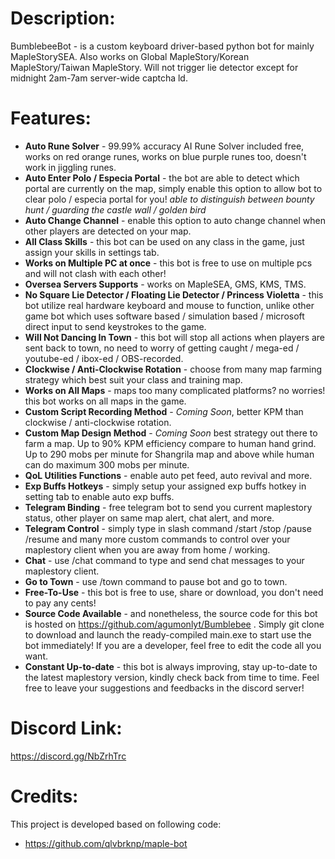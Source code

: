 # Description: 
BumblebeeBot - is a custom keyboard driver-based python bot for mainly MapleStorySEA. 
Also works on Global MapleStory/Korean MapleStory/Taiwan MapleStory. 
Will not trigger lie detector except for midnight 2am-7am server-wide captcha ld. 

# Features:
- **Auto Rune Solver** - 99.99% accuracy AI Rune Solver included free, works on red orange runes, works on blue purple runes too, doesn't work in jiggling runes. 
- **Auto Enter Polo / Especia Portal** - the bot are able to detect which portal are currently on the map, simply enable this option to allow bot to clear polo / especia  portal for you! *able to distinguish between bounty hunt / guarding the castle wall / golden bird*
- **Auto Change Channel** - enable this option to auto change channel when other players are detected on your map. 
- **All Class Skills** - this bot can be used on any class in the game, just assign your skills in settings tab. 
- **Works on Multiple PC at once** - this bot is free to use on multiple pcs and will not clash with each other!
- **Oversea Servers Supports** - works on MapleSEA, GMS, KMS, TMS. 
- **No Square Lie Detector / Floating Lie Detector / Princess Violetta** - this bot utilize real hardware keyboard and mouse to function, unlike other game bot which uses 
software based / simulation based / microsoft direct input to send keystrokes to the game. 
- **Will Not Dancing In Town** - this bot will stop all actions when players are sent back to town, no need to worry of getting caught / mega-ed / youtube-ed / ibox-ed / OBS-recorded. 
- **Clockwise / Anti-Clockwise Rotation** - choose from many map farming strategy which best suit your class and training map. 
- **Works on All Maps** - maps too many complicated platforms? no worries! this bot works on all maps in the game. 
- **Custom Script Recording Method** - *Coming Soon*, better KPM than clockwise / anti-clockwise rotation. 
- **Custom Map Design Method** - *Coming Soon* best strategy out there to farm a map. Up to 90% KPM efficiency compare to human hand grind. Up to 290 mobs per minute for Shangrila map and above while human can do maximum 300 mobs per minute. 
- **QoL Utilities Functions** - enable auto pet feed, auto revival and more. 
- **Exp Buffs Hotkeys** - simply setup your assigned exp buffs hotkey in setting tab to enable auto exp buffs. 
- **Telegram Binding** - free telegram bot to send you current maplestory status, other player on same map alert, chat alert, and more. 
- **Telegram Control** - simply type in slash command /start /stop /pause /resume and many more custom commands to control over your maplestory client when you are away from home / working.
- **Chat** - use /chat command to type and send chat messages to your maplestory client. 
- **Go to Town** - use /town command to pause bot and go to town. 
- **Free-To-Use** - this bot is free to use, share or download, you don't need to pay any cents!
- **Source Code Available** - and nonetheless, the source code for this bot is hosted on https://github.com/agumonlyt/Bumblebee . 
Simply git clone to download and launch the ready-compiled main.exe to start use the bot immediately! If you are a developer, feel free to edit the code all you want. 
- **Constant Up-to-date** - this bot is always improving, stay up-to-date to the latest maplestory version, kindly check back from time to time. Feel free to leave your suggestions and feedbacks in the discord server! 

# Discord Link: 
https://discord.gg/NbZrhTrc

# Credits:
This project is developed based on following code:
- https://github.com/qlvbrknp/maple-bot

